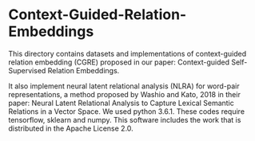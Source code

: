 # Context-Guided-Relation-Embeddings
This directory contains datasets and implementations of context-guided relation embedding (CGRE) proposed in our paper: Context-guided Self-Supervised Relation Embeddings.

It also implement neural latent relational analysis (NLRA) for word-pair representations, a method proposed by Washio and Kato, 2018 in their paper: Neural Latent Relational Analysis to Capture Lexical Semantic Relations in a Vector Space.
We used python 3.6.1.
These codes require tensorflow, sklearn and numpy.
This software includes the work that is distributed in the Apache License 2.0.
